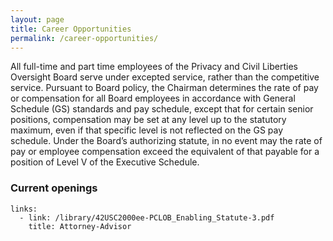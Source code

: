 ```yaml
---
layout: page
title: Career Opportunities
permalink: /career-opportunities/
---
```


All full-time and part time employees of the Privacy and Civil Liberties Oversight Board serve under excepted service, rather than the competitive service. Pursuant to Board policy, the Chairman determines the rate of pay or compensation for all Board employees in accordance with General Schedule (GS) standards and pay schedule, except that for certain senior positions, compensation may be set at any level up to the statutory maximum, even if that specific level is not reflected on the GS pay schedule. Under the Board’s authorizing statute, in no event may the rate of pay or employee compensation exceed the equivalent of that payable for a position of Level V of the Executive Schedule.

### Current openings

    links:
      - link: /library/42USC2000ee-PCLOB_Enabling_Statute-3.pdf
        title: Attorney-Advisor
       

